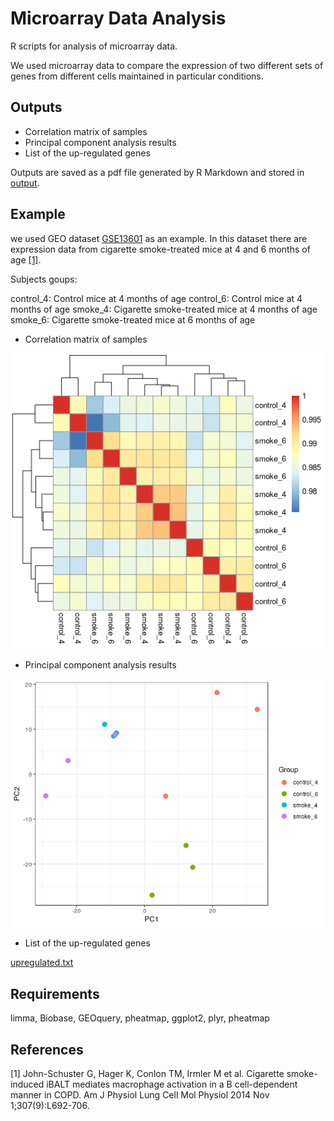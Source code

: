 Microarray Data Analysis
============================
R scripts for analysis of microarray data.

We used microarray data to compare the expression of two different sets of genes from different cells maintained in particular conditions.

## Outputs
- Correlation matrix of samples
- Principal component analysis results
- List of the up-regulated genes

Outputs are saved as a pdf file generated by R Markdown and stored in <a href="https://github.com/Alirezafathian/microarray_data_analysis/tree/master/output">output</a>.

## Example

we used GEO dataset <a href="https://www.ncbi.nlm.nih.gov/geo/query/acc.cgi?acc=GSE52509">GSE13601</a> as an example. In this dataset there are expression data from cigarette smoke-treated mice at 4 and 6 months of age [[1]](#1).

Subjects goups:

control_4: Control mice at 4 months of age 
control_6: Control mice at 4 months of age 
smoke_4: Cigarette smoke-treated mice at 4 months of age
smoke_6: Cigarette smoke-treated mice at 6 months of age

- Correlation matrix of samples

![](https://github.com/Alirezafathian/microarray_data_analysis/blob/master/output/fig/heatmap.png)

- Principal component analysis results

![](https://github.com/Alirezafathian/microarray_data_analysis/blob/master/output/fig/pca.png)

- List of the up-regulated genes

<a href="https://github.com/Alirezafathian/microarray_data_analysis/blob/master/output/upregulated/upregulated.txt">upregulated.txt</a>

## Requirements
limma,
Biobase,
GEOquery,
pheatmap,
ggplot2,
plyr,
pheatmap	

## References
<a id="2">[1]</a>
John-Schuster G, Hager K, Conlon TM, Irmler M et al. Cigarette smoke-induced iBALT mediates macrophage activation in a B cell-dependent manner in COPD. Am J Physiol Lung Cell Mol Physiol 2014 Nov 1;307(9):L692-706.
